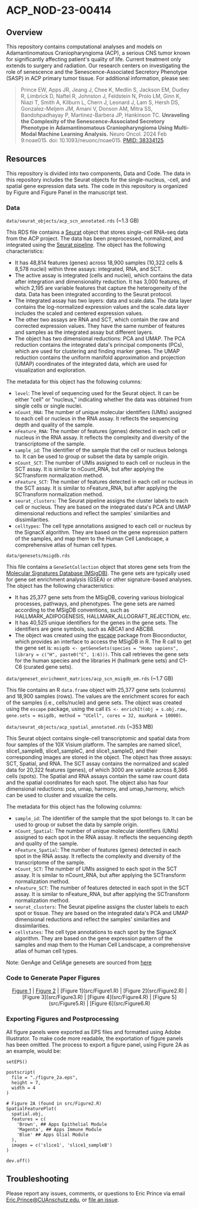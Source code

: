 # ACP_NOD-23-00414

## Overview

This repository contains computational analyses and models on Adamantinomatous Craniopharyngioma (ACP), a serious CNS tumor known for significantly affecting patient's quality of life. Current treatment only extends to surgery and radiation. Our research centers on investigating the role of senescence and the Senescence-Associated Secretory Phenotype (SASP) in ACP primary tumor tissue. For additional information, please see:

> Prince EW, Apps JR, Jeang J, Chee K, Medlin S, Jackson EM, Dudley R, Limbrick D, Naftel R, Johnston J, Feldstein N, Prolo LM, Ginn K, Niazi T, Smith A, Kilburn L, Chern J, Leonard J, Lam S, Hersh DS, Gonzalez-Meljem JM, Amani V, Donson AM, Mitra SS, Bandohpadhayay P, Martinez-Barbera JP, Hankinson TC. **Unraveling the Complexity of the Senescence-Associated Secretory Phenotype in Adamantinomatous Craniopharyngioma Using Multi-Modal Machine Learning Analysis.** Neuro Oncol. 2024 Feb 9:noae015. doi: 10.1093/neuonc/noae015. <a href='https://pubmed.ncbi.nlm.nih.gov/38334125/'>PMID: 38334125</a>.

## Resources

This repository is divided into two components, Data and Code. The data in this repository includes the Seurat objects for the single-nucleus, -cell, and spatial gene expression data sets. The code in this repository is organized by Figure and Figure Panel in the manuscript text.

### Data

`data/seurat_objects/acp_scn_annotated.rds` (\~1.3 GB)

This RDS file contains a [Seurat](https://satijalab.org/seurat/) object that stores single-cell RNA-seq data from the ACP project. The data has been preprocessed, normalized, and integrated using the [Seurat pipeline](https://satijalab.org/seurat/archive/v3.2/integration). The object has the following characteristics:

-   It has 48,814 features (genes) across 18,900 samples (10,322 cells & 8,578 nuclei) within three assays: integrated, RNA, and SCT.
-   The active assay is integrated (cells and nuclei), which contains the data after integration and dimensionality reduction. It has 3,000 features, of which 2,195 are variable features that capture the heterogeneity of the data. Data has been integrated according to the Seurat protocol.
-   The integrated assay has two layers: data and scale.data. The data layer contains the log-normalized expression values and the scale.data layer includes the scaled and centered expression values.
-   The other two assays are RNA and SCT, which contain the raw and corrected expression values. They have the same number of features and samples as the integrated assay but different layers.
-   The object has two dimensional reductions: PCA and UMAP. The PCA reduction contains the integrated data's principal components (PCs), which are used for clustering and finding marker genes. The UMAP reduction contains the uniform manifold approximation and projection (UMAP) coordinates of the integrated data, which are used for visualization and exploration.

The metadata for this object has the following columns:

-   `level`: The level of sequencing used for the Seurat object. It can be either "cell" or "nucleus," indicating whether the data was obtained from single cells or single nuclei.
-   `nCount_RNA`: The number of unique molecular identifiers (UMIs) assigned to each cell or nucleus in the RNA assay. It reflects the sequencing depth and quality of the sample.
-   `nFeature_RNA`: The number of features (genes) detected in each cell or nucleus in the RNA assay. It reflects the complexity and diversity of the transcriptome of the sample.
-   `sample_id`: The identifier of the sample that the cell or nucleus belongs to. It can be used to group or subset the data by sample origin.
-   `nCount_SCT`: The number of UMIs assigned to each cell or nucleus in the SCT assay. It is similar to nCount_RNA, but after applying the SCTransform normalization method.
-   `nFeature_SCT`: The number of features detected in each cell or nucleus in the SCT assay. It is similar to nFeature_RNA, but after applying the SCTransform normalization method.
-   `seurat_clusters`: The Seurat pipeline assigns the cluster labels to each cell or nucleus. They are based on the integrated data's PCA and UMAP dimensional reductions and reflect the samples' similarities and dissimilarities.
-   `celltypes`: The cell type annotations assigned to each cell or nucleus by the SignacX algorithm. They are based on the gene expression pattern of the samples, and map them to the Human Cell Landscape, a comprehensive atlas of human cell types.

`data/genesets/msigdb.rds`

This file contains a `GeneSetCollection` object that stores gene sets from the [Molecular Signatures Database (MSigDB)](https://www.gsea-msigdb.org/gsea/msigdb). The gene sets are typically used for gene set enrichment analysis (GSEA) or other signature-based analyses. The object has the following characteristics:

-   It has 25,377 gene sets from the MSigDB, covering various biological processes, pathways, and phenotypes. The gene sets are named according to the MSigDB conventions, such as HALLMARK_ADIPOGENESIS, HALLMARK_ALLOGRAFT_REJECTION, etc.
-   It has 40,525 unique identifiers for the genes in the gene sets. The identifiers are gene symbols, such as ABCA1 and ABCB8.
-   The object was created using the [escape](https://www.bioconductor.org/packages/devel/bioc/manuals/escape/man/escape.pdf) package from Bioconductor, which provides an interface to access the MSigDB in R. The R call to get the gene set is: `msigdb <- getGeneSets(species = "Homo sapiens", library = c("H", paste0("C", 1:6)))`. This call retrieves the gene sets for the human species and the libraries H (hallmark gene sets) and C1-C6 (curated gene sets).

`data/geneset_enrichment_matrices/acp_scn_msigdb_em.rds` (\~1.7 GB)

This file contains an R `data.frame` object with 25,377 gene sets (columns) and 18,900 samples (rows). The values are the enrichment scores for each of the samples (i.e., cells/nuclei) and gene sets. The object was created using the `escape` package, using the call `ES <- enrichIt(obj = s.obj.raw, gene.sets = msigdb, method = "UCell", cores = 32, maxRank = 10000)`.

`data/seurat_objects/acp_spatial_annotated.rds` (\~353 MB)

This Seurat object contains single-cell transcriptomic and spatial data from four samples of the 10X Visium platform. The samples are named slice1, slice1_sampleB, slice1_sampleC, and slice1_sampleD, and their corresponding images are stored in the object. The object has three assays: SCT, Spatial, and RNA. The SCT assay contains the normalized and scaled data for 20,322 features (genes), of which 3000 are variable across 8,366 cells (spots). The Spatial and RNA assays contain the same raw count data and the spatial coordinates for each spot. The object also has four dimensional reductions: pca, umap, harmony, and umap_harmony, which can be used to cluster and visualize the cells.

The metadata for this object has the following columns:

-   `sample_id`: The identifier of the sample that the spot belongs to. It can be used to group or subset the data by sample origin.
-   `nCount_Spatial`: The number of unique molecular identifiers (UMIs) assigned to each spot in the RNA assay. It reflects the sequencing depth and quality of the sample.
-   `nFeature_Spatial`: The number of features (genes) detected in each spot in the RNA assay. It reflects the complexity and diversity of the transcriptome of the sample.
-   `nCount_SCT`: The number of UMIs assigned to each spot in the SCT assay. It is similar to nCount_RNA, but after applying the SCTransform normalization method.
-   `nFeature_SCT`: The number of features detected in each spot in the SCT assay. It is similar to nFeature_RNA, but after applying the SCTransform normalization method.
-   `seurat_clusters`: The Seurat pipeline assigns the cluster labels to each spot or tissue. They are based on the integrated data's PCA and UMAP dimensional reductions and reflect the samples' similarities and dissimilarities.
-   `cellstates`: The cell type annotations to each spot by the SignacX algorithm. They are based on the gene expression pattern of the samples and map them to the Human Cell Landscape, a comprehensive atlas of human cell types.

Note: GenAge and CellAge genesets are sourced from [here](https://genomics.senescence.info/download.html)

### Code to Generate Paper Figures
<p align="center"><a href="src/Figure1.R">Figure 1</a> | <a href="src/Figure2.R">Figure 2</a> |
[Figure 1](src/Figure1.R) | [Figure 2](src/Figure2.R) |
[Figure 3](src/Figure3.R) |
[Figure 4](src/Figure4.R) |
[Figure 5](src/Figure5.R) |
[Figure 6](src/Figure6.R) </p>



### Exporting Figures and Postprocessing

All figure panels were exported as EPS files and formatted using Adobe Illustrator. To make code more readable, the exportation of figure panels has been omitted. The process to export a figure panel, using Figure 2A as an example, would be:

```         
setEPS()

postscript(
  file = "./figure_2a.eps",
  height = 7,
  width = 4
)

# Figure 2A (found in src/Figure2.R)
SpatialFeaturePlot(
  spatial.obj,
  features = c(
    'Brown', ## Apps Epithelial Module
    'Magenta', ## Apps Immune Module
    'Blue' ## Apps Glial Module
  ),
  images = c('slice1', 'slice1_sampleB')
)

dev.off()
```

## Troubleshooting

Please report any issues, comments, or questions to Eric Prince via email [Eric.Prince\@CUAnschutz.edu](mailto:Eric.Prince@CUAnschutz.edu), or [file an issue](https://github.com/LeRicNet/ACP_NOD-23-00414/issues).
